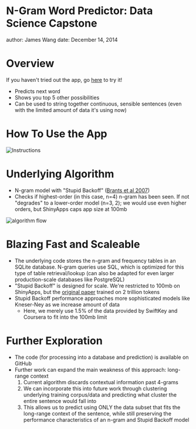 N-Gram Word Predictor: Data Science Capstone
========================================================
author: James Wang
date: December 14, 2014

Overview
========================================================

If you haven't tried out the app, go [here](https://j-wang.shinyapps.io/ngram_predictor/) to try it!

- Predicts next word
- Shows you top 5 other possibilities
- Can be used to string together continuous, sensible sentences (even with the limited amount of data it's using now)

How To Use the App
========================================================

![Instructions](images/overview.png)

Underlying Algorithm
========================================================

- N-gram model with "Stupid Backoff" ([Brants et al 2007](http://www.cs.columbia.edu/~smaskey/CS6998-0412/supportmaterial/langmodel_mapreduce.pdf))
- Checks if highest-order (in this case, n=4) n-gram has been seen. If not "degrades" to a lower-order model (n=3, 2); we would use even higher orders, but ShinyApps caps app size at 100mb

<div style="align:center"><img src="images/algo-flow.png" alt="algorithm flow" /></div>

Blazing Fast and Scaleable
========================================================

- The underlying code stores the n-gram and frequency tables in an SQLite database. N-gram queries use SQL, which is
optimized for this type of table retrieval/lookup (can also be adapted for even larger production-scale databases
like PostgreSQL)
- "Stupid Backoff" is designed for scale. We're restricted to 100mb on ShinyApps, but the 
[original paper](http://www.cs.columbia.edu/~smaskey/CS6998-0412/supportmaterial/langmodel_mapreduce.pdf)
trained on 2 trillion tokens
- Stupid Backoff performance approaches more sophisticated models like Kneser-Ney as we increase amount of data
    - Here, we merely use 1.5% of the data provided by SwiftKey and Coursera to fit into the 100mb limit

Further Exploration
========================================================

- The code (for processing into a database and prediction) is available on GitHub
- Further work can expand the main weakness of this approach: long-range context
    1. Current algorithm discards contextual information past 4-grams
    2. We can incorporate this into future work through clustering underlying training corpus/data and predicting what cluster the entire sentence would fall into
    3. This allows us to predict using ONLY the data subset that fits the long-range context of the sentence, while still preserving the performance characteristics of an n-gram and Stupid Backoff model
